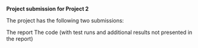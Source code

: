 **Project submission for Project 2**

The project has the following two submissions:

The report
The code (with test runs and additional results not presented in the report)
